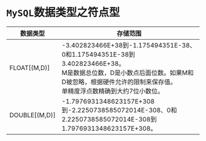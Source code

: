 # `MySQL`数据类型之符点型

| 数据类型      | 存储范围                                                     |
| ------------- | ------------------------------------------------------------ |
| FLOAT[(M,D)]  | -3.402823466E+38到-1.175494351E-38、0和1.175494351E-38到3.402823466E+38。<br />M是数据总位数，D是小数点后面位数。如果M和D被忽略，根据硬件允许的限制来保存值。<br />单精度浮点数精确到大约7位小数位。 |
| DOUBLE[(M,D)] | -1.7976931348623157E+308到-2.2250738585072014E-308、0和2.2250738585072014E-308到1.7976931348623157E+308。 |

